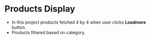 # Products Display
- In this project products fetched 4 by 4 when user clicks **Loadmore** button.
- Products filtered based on category.